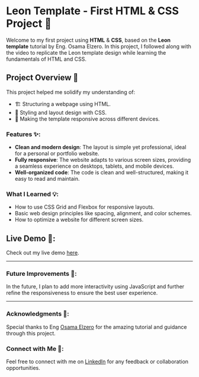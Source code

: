 # Leon Template - First HTML & CSS Project 🚀

Welcome to my first project using **HTML** & **CSS**, based on the **Leon template** tutorial by Eng. Osama Elzero. In this project, I followed along with the video to replicate the Leon template design while learning the fundamentals of HTML and CSS. 

## Project Overview 📄

This project helped me solidify my understanding of:
- 🏗️ Structuring a webpage using HTML.
- 🎨 Styling and layout design with CSS.
- 📱 Making the template responsive across different devices.

### Features ✨:
- **Clean and modern design**: The layout is simple yet professional, ideal for a personal or portfolio website.
- **Fully responsive**: The website adapts to various screen sizes, providing a seamless experience on desktops, tablets, and mobile devices.
- **Well-organized code**: The code is clean and well-structured, making it easy to read and maintain.

### What I Learned 💡:
- How to use CSS Grid and Flexbox for responsive layouts.
- Basic web design principles like spacing, alignment, and color schemes.
- How to optimize a website for different screen sizes.

## Live Demo 🔗:
Check out my live demo [here](https://mohamed-elhedary.github.io/html_css_template_one).

---

### Future Improvements 🚀:
In the future, I plan to add more interactivity using JavaScript and further refine the responsiveness to ensure the best user experience.

---

### Acknowledgments 🙏:
Special thanks to Eng [Osama Elzero](https://www.linkedin.com/in/osamaelzero) for the amazing tutorial and guidance through this project.

### Connect with Me 🤝:
Feel free to connect with me on [LinkedIn](https://www.linkedin.com/in/mohamed-elhedary) for any feedback or collaboration opportunities.
